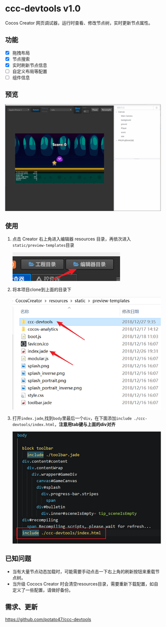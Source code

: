 # ccc-devtools v1.0
Cocos Creator 网页调试器，运行时查看、修改节点树，实时更新节点属性。

## 功能

- [x] 拖拽布局
- [x] 节点搜索
- [x] 实时刷新节点信息
- [ ] 自定义布局等配置
- [ ] 组件信息

## 预览

![preview](./screenshots/preview.gif)

## 使用

1. 点击 Creator 右上角进入编辑器 resources 目录，再依次进入`static/preview-templates`目录

   ![t1](./screenshots/t1.png)

2. 将本项目clone到上面的目录下

   ![t2](./screenshots/t2.png)

3. 打开`index.jade`,找到`body`里最后一个`div`，在下面添加`include ./ccc-devtools/index.html`，**注意用tab键与上面的div对齐**

   ![t3](./screenshots/t3.png)


## 已知问题

- 当有大量节点动态加载时，可能需要手动点击一下右上角的刷新按钮来重载节点树。
- 当升级 Cococs Creator 时会清空resources目录，需要重新下载配置，如自定义了一些配置，请做好备份。

## 需求、更新

https://github.com/potato47/ccc-devtools